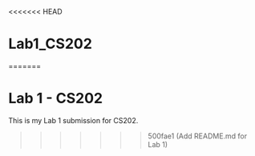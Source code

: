 <<<<<<< HEAD
# Lab1_CS202
=======
# Lab 1 - CS202
This is my Lab 1 submission for CS202.
>>>>>>> 500fae1 (Add README.md for Lab 1)
